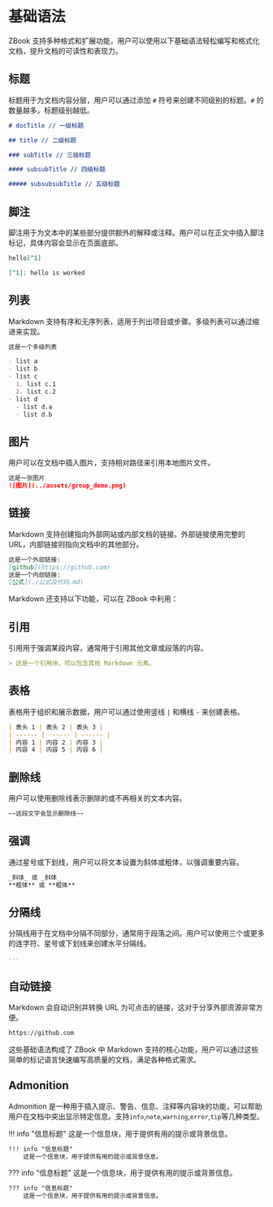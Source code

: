 # 基础语法

ZBook 支持多种格式和扩展功能，用户可以使用以下基础语法轻松编写和格式化文档，提升文档的可读性和表现力。

## 标题

标题用于为文档内容分层，用户可以通过添加 `#` 符号来创建不同级别的标题。`#` 的数量越多，标题级别越低。

```markdown
# docTitle // 一级标题

## title // 二级标题

### subTitle // 三级标题

#### subsubTitle // 四级标题

##### subsubsubTitle // 五级标题
```

## 脚注

脚注用于为文本中的某些部分提供额外的解释或注释。用户可以在正文中插入脚注标记，具体内容会显示在页面底部。

```markdown
hello[^1]

[^1]: hello is worked
```

## 列表

Markdown 支持有序和无序列表，适用于列出项目或步骤。多级列表可以通过缩进来实现。

```markdown
这是一个多级列表

- list a
- list b
- list c
  1. list c.1
  2. list c.2
- list d
  - list d.a
  - list d.b
```

## 图片

用户可以在文档中插入图片，支持相对路径来引用本地图片文件。

```markdown
这是一张图片
![图片](../assets/group_demo.png)
```

## 链接

Markdown 支持创建指向外部网站或内部文档的链接。外部链接使用完整的 URL，内部链接则指向文档中的其他部分。

```markdown
这是一个外部链接:
[github](https://github.com)
这是一个内部链接:
[公式](./公式及代码.md)
```

Markdown 还支持以下功能，可以在 ZBook 中利用：

## 引用

引用用于强调某段内容，通常用于引用其他文章或段落的内容。

```markdown
> 这是一个引用块，可以包含其他 Markdown 元素。
```

## 表格

表格用于组织和展示数据，用户可以通过使用竖线 `|` 和横线 `-` 来创建表格。

```markdown
| 表头 1 | 表头 2 | 表头 3 |
| ------ | ------ | ------ |
| 内容 1 | 内容 2 | 内容 3 |
| 内容 4 | 内容 5 | 内容 6 |
```

## 删除线

用户可以使用删除线表示删除的或不再相关的文本内容。

```markdown
~~这段文字会显示删除线~~
```

## 强调

通过星号或下划线，用户可以将文本设置为斜体或粗体，以强调重要内容。

```markdown
_斜体_ 或 _斜体_
**粗体** 或 **粗体**
```

## 分隔线

分隔线用于在文档中分隔不同部分，通常用于段落之间。用户可以使用三个或更多的连字符、星号或下划线来创建水平分隔线。

```markdown
---
```

## 自动链接

Markdown 会自动识别并转换 URL 为可点击的链接，这对于分享外部资源非常方便。

```markdown
https://github.com
```

这些基础语法构成了 ZBook 中 Markdown 支持的核心功能，用户可以通过这些简单的标记语言快速编写高质量的文档，满足各种格式需求。

## Admonition

Admonition 是一种用于插入提示、警告、信息、注释等内容块的功能，可以帮助用户在文档中突出显示特定信息。支持`info`,`note`,`warning`,`error`,`tip`等几种类型。

!!! info "信息标题"
    这是一个信息块，用于提供有用的提示或背景信息。

```markdown
!!! info "信息标题"
    这是一个信息块，用于提供有用的提示或背景信息。
```

??? info "信息标题"
    这是一个信息块，用于提供有用的提示或背景信息。

```markdown
??? info "信息标题"
    这是一个信息块，用于提供有用的提示或背景信息。
```
